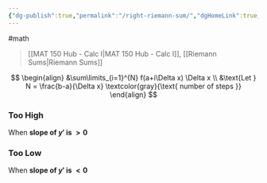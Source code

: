 ```yaml
---
{"dg-publish":true,"permalink":"/right-riemann-sum/","dgHomeLink":true,"dgPassFrontmatter":false}
---
```


#math 
> [[MAT 150 Hub - Calc I|MAT 150 Hub - Calc I]], [[Riemann Sums|Riemann Sums]]

<style>
.container {font-family: sans-serif; text-align: center;}
.button-wrapper button {z-index: 1;height: 40px; width: 100px; margin: 10px;padding: 5px;}
.excalidraw .App-menu_top .buttonList { display: flex;}
.excalidraw-wrapper { height: 800px; margin: 50px; position: relative;}
:root[dir="ltr"] .excalidraw .layer-ui__wrapper .zen-mode-transition.App-menu_bottom--transition-left {transform: none;}
</style><script src="https://unpkg.com/react@17/umd/react.production.min.js"></script><script src="https://unpkg.com/react-dom@17/umd/react-dom.production.min.js"></script><script type="text/javascript" src="https://unpkg.com/@excalidraw/excalidraw@0.12.0/dist/excalidraw.production.min.js"></script><div id="Reimann_Sums_2022-10-17_1059.00.excalidraw.md1"></div><script>(function(){const InitialData={"type":"excalidraw","version":2,"source":"https://excalidraw.com","elements":[{"type":"rectangle","version":346,"versionNonce":59701235,"isDeleted":false,"id":"8ClB340OEPfi8uYjPlf_b","fillStyle":"hachure","strokeWidth":1,"strokeStyle":"solid","roughness":0,"opacity":100,"angle":0,"x":-168.73561068108998,"y":-68.84763415233914,"strokeColor":"#c92a2a","backgroundColor":"#fa5252","width":66.95272459336533,"height":70.6103018350579,"seed":1798965341,"groupIds":[],"strokeSharpness":"sharp","boundElements":[],"updated":1666029664266,"link":null,"locked":false},{"type":"line","version":773,"versionNonce":45034205,"isDeleted":false,"id":"dKnI83vwAmMlHObxa_9oE","fillStyle":"hachure","strokeWidth":1,"strokeStyle":"solid","roughness":0,"opacity":100,"angle":0,"x":-185.12145399816853,"y":-36.98234638806832,"strokeColor":"#000000","backgroundColor":"#fa5252","width":241.44292020336832,"height":77.26785486398637,"seed":2062742717,"groupIds":[],"strokeSharpness":"round","boundElements":[],"updated":1666029680398,"link":null,"locked":false,"startBinding":null,"endBinding":null,"lastCommittedPoint":null,"startArrowhead":null,"endArrowhead":null,"points":[[0,0],[78.88270908373545,-31.486214104660405],[159.8876528649337,-58.64572946592554],[241.44292020336832,-77.26785486398637]]},{"type":"rectangle","version":551,"versionNonce":294770483,"isDeleted":false,"id":"vZbKK2eYM6ss4QIE6F2vu","fillStyle":"hachure","strokeWidth":1,"strokeStyle":"solid","roughness":0,"opacity":100,"angle":0,"x":-98.55622076687715,"y":-93.0636664187868,"strokeColor":"#c92a2a","backgroundColor":"#fa5252","width":66.95272459336533,"height":94.59935488237761,"seed":294606109,"groupIds":[],"strokeSharpness":"sharp","boundElements":[],"updated":1666029664266,"link":null,"locked":false},{"type":"rectangle","version":668,"versionNonce":2052487379,"isDeleted":false,"id":"Uu9cyCmdXIrlfvyG-m3sN","fillStyle":"hachure","strokeWidth":1,"strokeStyle":"solid","roughness":0,"opacity":100,"angle":0,"x":-28.541865941667197,"y":-110.800253070042,"strokeColor":"#c92a2a","backgroundColor":"#fa5252","width":66.95272459336533,"height":111.90738964786647,"seed":1786816893,"groupIds":[],"strokeSharpness":"sharp","boundElements":[],"updated":1666029664266,"link":null,"locked":false}],"appState":{"theme":"light","viewBackgroundColor":"#ffffff","currentItemStrokeColor":"#000000","currentItemBackgroundColor":"transparent","currentItemFillStyle":"hachure","currentItemStrokeWidth":1,"currentItemStrokeStyle":"solid","currentItemRoughness":0,"currentItemOpacity":100,"currentItemFontFamily":1,"currentItemFontSize":20,"currentItemTextAlign":"left","currentItemStrokeSharpness":"sharp","currentItemStartArrowhead":null,"currentItemEndArrowhead":"arrow","currentItemLinearStrokeSharpness":"round","gridSize":null,"colorPalette":{}},"files":{}};InitialData.scrollToContent=true;App=()=>{const e=React.useRef(null),t=React.useRef(null),[n,i]=React.useState({width:void 0,height:void 0});return React.useEffect(()=>{i({width:t.current.getBoundingClientRect().width,height:t.current.getBoundingClientRect().height});const e=()=>{i({width:t.current.getBoundingClientRect().width,height:t.current.getBoundingClientRect().height})};return window.addEventListener("resize",e),()=>window.removeEventListener("resize",e)},[t]),React.createElement(React.Fragment,null,React.createElement("div",{className:"excalidraw-wrapper",ref:t},React.createElement(ExcalidrawLib.Excalidraw,{ref:e,width:n.width,height:n.height,initialData:InitialData,viewModeEnabled:!0,zenModeEnabled:!0,gridModeEnabled:!1})))},excalidrawWrapper=document.getElementById("Reimann_Sums_2022-10-17_1059.00.excalidraw.md1");ReactDOM.render(React.createElement(App),excalidrawWrapper);})();</script>

$$
\begin{align}
&\sum\limits_{i=1}^{N} f(a+i\Delta x) \Delta x \\
&\text{Let } N = \frac{b-a}{\Delta x} \textcolor{gray}{\text{ number of steps }}
\end{align}
$$

### Too High
When **slope of $y'$ is $\gt 0$**

### Too Low
When **slope of $y'$ is $\lt 0$**
